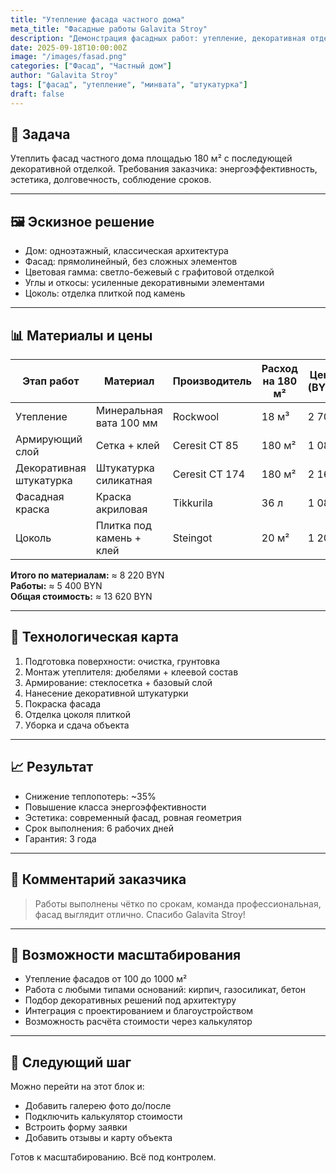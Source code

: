 ```yaml
---
title: "Утепление фасада частного дома"
meta_title: "Фасадные работы Galavita Stroy"
description: "Демонстрация фасадных работ: утепление, декоративная отделка, подбор материалов, сроки и результат."
date: 2025-09-18T10:00:00Z
image: "/images/fasad.png"
categories: ["Фасад", "Частный дом"]
author: "Galavita Stroy"
tags: ["фасад", "утепление", "минвата", "штукатурка"]
draft: false
---
```


## 🧱 Задача

Утеплить фасад частного дома площадью 180 м² с последующей декоративной отделкой. Требования заказчика: энергоэффективность, эстетика, долговечность, соблюдение сроков.

---

## 🖼 Эскизное решение

- Дом: одноэтажный, классическая архитектура  
- Фасад: прямолинейный, без сложных элементов  
- Цветовая гамма: светло-бежевый с графитовой отделкой  
- Углы и откосы: усиленные декоративными элементами  
- Цоколь: отделка плиткой под камень  

---

## 📊 Материалы и цены

| Этап работ               | Материал                     | Производитель     | Расход на 180 м² | Цена (BYN) |
|--------------------------|------------------------------|-------------------|------------------|------------|
| Утепление                | Минеральная вата 100 мм      | Rockwool          | 18 м³            | 2 700      |
| Армирующий слой          | Сетка + клей                 | Ceresit CT 85     | 180 м²           | 1 080      |
| Декоративная штукатурка  | Штукатурка силикатная        | Ceresit CT 174    | 180 м²           | 2 160      |
| Фасадная краска          | Краска акриловая             | Tikkurila         | 36 л             | 1 080      |
| Цоколь                   | Плитка под камень + клей     | Steingot          | 20 м²            | 1 200      |

**Итого по материалам:** ≈ 8 220 BYN  
**Работы:** ≈ 5 400 BYN  
**Общая стоимость:** ≈ 13 620 BYN

---

## 🔧 Технологическая карта

1. Подготовка поверхности: очистка, грунтовка  
2. Монтаж утеплителя: дюбелями + клеевой состав  
3. Армирование: стеклосетка + базовый слой  
4. Нанесение декоративной штукатурки  
5. Покраска фасада  
6. Отделка цоколя плиткой  
7. Уборка и сдача объекта

---

## 📈 Результат

- Снижение теплопотерь: ~35%  
- Повышение класса энергоэффективности  
- Эстетика: современный фасад, ровная геометрия  
- Срок выполнения: 6 рабочих дней  
- Гарантия: 3 года  

---

## 📝 Комментарий заказчика

> Работы выполнены чётко по срокам, команда профессиональная, фасад выглядит отлично. Спасибо Galavita Stroy!

---

## 📌 Возможности масштабирования

- Утепление фасадов от 100 до 1000 м²  
- Работа с любыми типами оснований: кирпич, газосиликат, бетон  
- Подбор декоративных решений под архитектуру  
- Интеграция с проектированием и благоустройством  
- Возможность расчёта стоимости через калькулятор

---

## 📍 Следующий шаг

Можно перейти на этот блок и:

- Добавить галерею фото до/после  
- Подключить калькулятор стоимости  
- Встроить форму заявки  
- Добавить отзывы и карту объекта

Готов к масштабированию. Всё под контролем.
